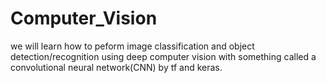 # Computer_Vision
we will learn how to peform image classification and object detection/recognition using deep computer vision with something called a convolutional neural network(CNN) by tf and keras.
